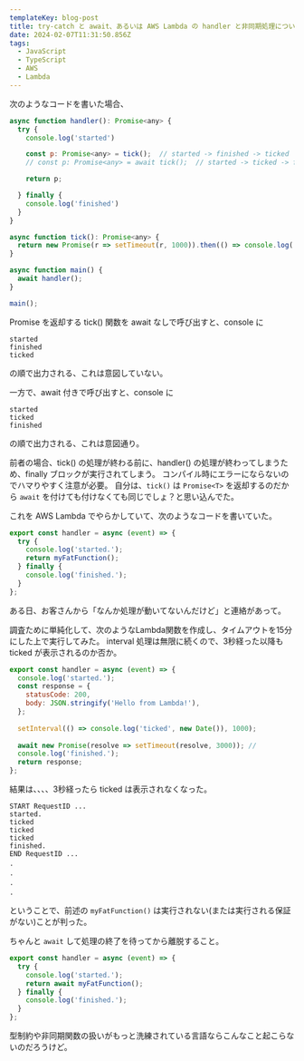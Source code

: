 ```yaml
---
templateKey: blog-post
title: try-catch と await、あるいは AWS Lambda の handler と非同期処理について
date: 2024-02-07T11:31:50.856Z
tags:
  - JavaScript
  - TypeScript
  - AWS
  - Lambda
---
```


次のようなコードを書いた場合、

```javascript
async function handler(): Promise<any> {
  try {
    console.log('started')

    const p: Promise<any> = tick();  // started -> finished -> ticked
    // const p: Promise<any> = await tick();  // started -> ticked -> finished

    return p;

  } finally {
    console.log('finished')
  }
}

async function tick(): Promise<any> {
  return new Promise(r => setTimeout(r, 1000)).then(() => console.log('ticked'))
}

async function main() {
  await handler();
}

main();
```

Promise を返却する tick() 関数を await なしで呼び出すと、console に

```
started
finished
ticked
```

の順で出力される、これは意図していない。

一方で、await 付きで呼び出すと、console に

```
started
ticked
finished
```

の順で出力される、これは意図通り。

前者の場合、tick() の処理が終わる前に、handler() の処理が終わってしまうため、finally ブロックが実行されてしまう。
コンパイル時にエラーにならないのでハマりやすく注意が必要。
自分は、``tick()`` は ``Promise<T>`` を返却するのだから ``await`` を付けても付けなくても同じでしょ？と思い込んでた。

これを AWS Lambda でやらかしていて、次のようなコードを書いていた。

```javascript
export const handler = async (event) => {
  try {
    console.log('started.');
    return myFatFunction();
  } finally {
    console.log('finished.');
  }
};
```

ある日、お客さんから「なんか処理が動いてないんだけど」と連絡があって。

調査ために単純化して、次のようなLambda関数を作成し、タイムアウトを15分にした上で実行してみた。
interval 処理は無限に続くので、3秒経った以降も ticked が表示されるのか否か。

```javascript
export const handler = async (event) => {
  console.log('started.');
  const response = {
    statusCode: 200,
    body: JSON.stringify('Hello from Lambda!'),
  };
  
  setInterval(() => console.log('ticked', new Date()), 1000);
  
  await new Promise(resolve => setTimeout(resolve, 3000)); //
  console.log('finished.');
  return response;
};
```

結果は、、、、3秒経ったら ticked は表示されなくなった。

```
START RequestID ...
started.
ticked
ticked
ticked
finished.
END RequestID ...
.　
.　
.　
.　
```

ということで、前述の ``myFatFunction()`` は実行されない(または実行される保証がない)ことが判った。

ちゃんと ``await`` して処理の終了を待ってから離脱すること。

```javascript
export const handler = async (event) => {
  try {
    console.log('started.');
    return await myFatFunction();
  } finally {
    console.log('finished.');
  }
};
```

型制約や非同期関数の扱いがもっと洗練されている言語ならこんなこと起こらないのだろうけど。
